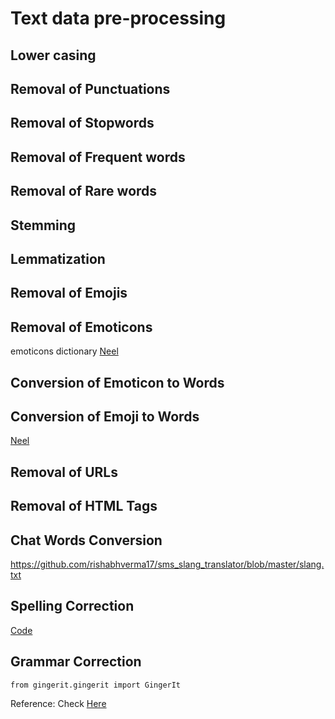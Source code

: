 # Text data pre-processing 

## Lower casing

## Removal of Punctuations

## Removal of Stopwords

## Removal of Frequent words 

## Removal of Rare words

## Stemming

## Lemmatization

## Removal of Emojis

## Removal of Emoticons

emoticons dictionary [Neel](https://github.com/NeelShah18/emot/blob/master/emot/emo_unicode.py)

## Conversion of Emoticon to Words 

## Conversion of Emoji to Words 

[Neel](https://github.com/NeelShah18/emot/blob/master/emot/emo_unicode.py)

## Removal of URLs

## Removal of HTML Tags

## Chat Words Conversion

https://github.com/rishabhverma17/sms_slang_translator/blob/master/slang.txt

## Spelling Correction

[Code](https://norvig.com/spell-correct.html)

## Grammar Correction

`from gingerit.gingerit import GingerIt`

Reference: Check [Here](https://www.kaggle.com/code/sudalairajkumar/getting-started-with-text-preprocessing#Conversion-of-Emoticon-to-Words)
